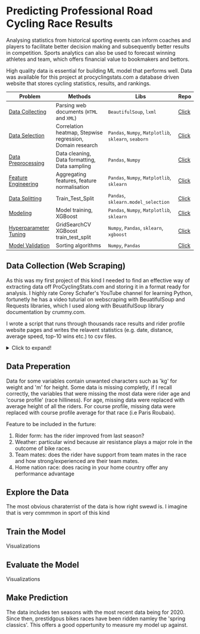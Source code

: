 
#  Predicting Professional Road Cycling Race Results



Analysing statistics from historical sporting events can inform coaches and players to facilitate better decision making and subsequently better results in competition. Sports analytics can also be used to forecast winning athletes and team, which offers financial value to bookmakers and bettors.     

High quality data is essential for building ML model that performs well. Data was available for this project at procyclingstats.com a database driven website that stores cycling statistics, results, and rankings.   



|__Problem__|__Methods__|__Libs__|__Repo__|
|-|-|-|-|
|[Data Collecting](#scraping-data-from-procyclingstats.com-for-machine-learning)|Parsing web documents (`HTML` and `XML`) |`BeautifulSoup`, `lxml`|[Click](https://github.com/IeuanEvans/ProCycling_Project/blob/master/Web_Scraping_PCS.ipynb)|
|[Data Selection](#Selecting-data-for-machine-learning-project)|Correlation heatmap, Stepwise regression, Domain research|`Pandas`, `Numpy`, `Matplotlib`, `sklearn`, `seaborn` |[Click](https://github.com/erdiolmezogullari/ml-ab-testing)|
|[Data Preprocessing](#processing-data-for-machine-learning-project)|Data cleaning, Data formatting, Data sampling|`Pandas`, `Numpy` |[Click](https://github.com/erdiolmezogullari/ml-ab-testing)|
|[Feature Engineering](#processing-data-for-machine-learning-project)|Aggregating features, feature normalisation|`Pandas`, `Numpy`, `Matplotlib`, `sklearn`|[Click](https://github.com/erdiolmezogullari/ml-ab-testing)|
|[Data Splitting](#splitting-dataset-training-set-and-test-set)|Train_Test_Split|`Pandas`, `sklearn.model_selection`|[Click](https://github.com/erdiolmezogullari/ml-ab-testing)|
|[Modeling](#training-model)|Model training, XGBoost|`Pandas`, `Numpy`, `Matplotlib`, `sklearn`|[Click](https://github.com/IeuanEvans/Forcasting-Road-Cycling-Race-Results/blob/master/XG_Boost.ipynb)|
|[Hyperparameter Tuning](#tuning-xgboost-hyperparameters)|GridSearchCV XGBoost train_test_split|`Numpy`, `Pandas`, `sklearn`, `xgboost`|[Click](https://github.com/IeuanEvans/Forcasting-Road-Cycling-Race-Results/blob/master/XG_Boost.ipynb)|
|[Model Validation](#comparing-model-predictions-against-fan-predictions)|Sorting algorithms|`Numpy`, `Pandas`|[Click](https://github.com/erdiolmezogullari/ml-ab-testing)|



## Data Collection (Web Scraping)

As this was my first project of this kind I needed to find an effective way of extracting data off ProCyclingStats.com and storing it in a format ready for analysis. I highly rate Corey Schafer's YouTube channel for learning Python, fortunetly he has a video tuturial on webscraping with BeuatifulSoup and Requests libraries, which I used along with BeuatifulSoup library documentation by crummy.com.

I wrote a script that runs through thousands race results and rider profile website pages and writes the relavent statistics (e.g. date, distance, average speed, top-10 wins etc.) to csv files.

<details>
  <summary>Click to expand!</summary>
  
  ![](images/Sraping_diagram.png)

</details>

## Data Preperation 

Data for some variables contain unwanted characters such as 'kg' for weight and 'm' for height. Some data is missing completly, if I recall correctly, the variables that were missing the most data were rider age and 'course profile' (race hilliness). For age, missing data were replaced with average height of all the riders. For course profile, missing data were replaced with course profile average for that race (i.e Paris Roubaix). 

Feature to be included in the furture: 
1) Rider form: has the rider improved from last season?
2) Weather: particular wind because air resistance plays a major role in the outcome of bike races.
3) Team mates: does the rider have support from team mates in the race and how strong/experienced are their team mates.
4) Home nation race: does racing in your home country offer any performance advantage

</details>

## Explore the Data

The most obvious charaterrist of the data is how right swewd is. I imagine that is very commmon in sport of this kind 

</details>


## Train the Model

Visualizations

</details>

## Evaluate the Model

Visualizations

</details>

## Make Prediction

The data includes ten seasons with the most recent data being for 2020. Since then, prestidgous bikes races have been ridden namley the 'spring classics'. This offers a good oppertunity to measure my model up against.

</details>
